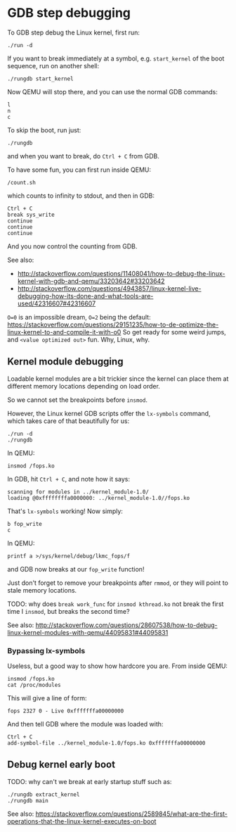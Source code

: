 # GDB step debugging

To GDB step debug the Linux kernel, first run:

    ./run -d

If you want to break immediately at a symbol, e.g. `start_kernel` of the boot sequence, run on another shell:

    ./rungdb start_kernel

Now QEMU will stop there, and you can use the normal GDB commands:

    l
    n
    c

To skip the boot, run just:

    ./rungdb

and when you want to break, do `Ctrl + C` from GDB.

To have some fun, you can first run inside QEMU:

    /count.sh

which counts to infinity to stdout, and then in GDB:

    Ctrl + C
    break sys_write
    continue
    continue
    continue

And you now control the counting from GDB.

See also:

- <http://stackoverflow.com/questions/11408041/how-to-debug-the-linux-kernel-with-gdb-and-qemu/33203642#33203642>
- <http://stackoverflow.com/questions/4943857/linux-kernel-live-debugging-how-its-done-and-what-tools-are-used/42316607#42316607>

`O=0` is an impossible dream, `O=2` being the default: <https://stackoverflow.com/questions/29151235/how-to-de-optimize-the-linux-kernel-to-and-compile-it-with-o0> So get ready for some weird jumps, and `<value optimized out>` fun. Why, Linux, why.

## Kernel module debugging

Loadable kernel modules are a bit trickier since the kernel can place them at different memory locations depending on load order.

So we cannot set the breakpoints before `insmod`.

However, the Linux kernel GDB scripts offer the `lx-symbols` command, which takes care of that beautifully for us:

    ./run -d
    ./rungdb

In QEMU:

    insmod /fops.ko

In GDB, hit `Ctrl + C`, and note how it says:

    scanning for modules in ../kernel_module-1.0/
    loading @0xffffffffa0000000: ../kernel_module-1.0//fops.ko

That's `lx-symbols` working! Now simply:

    b fop_write
    c

In QEMU:

    printf a >/sys/kernel/debug/lkmc_fops/f

and GDB now breaks at our `fop_write` function!

Just don't forget to remove your breakpoints after `rmmod`, or they will point to stale memory locations.

TODO: why does `break work_func` for `insmod kthread.ko` not break the first time I `insmod`, but breaks the second time?

See also: <http://stackoverflow.com/questions/28607538/how-to-debug-linux-kernel-modules-with-qemu/44095831#44095831>

### Bypassing lx-symbols

Useless, but a good way to show how hardcore you are. From inside QEMU:

    insmod /fops.ko
    cat /proc/modules

This will give a line of form:

    fops 2327 0 - Live 0xfffffffa00000000

And then tell GDB where the module was loaded with:

    Ctrl + C
    add-symbol-file ../kernel_module-1.0/fops.ko 0xfffffffa00000000

## Debug kernel early boot

TODO: why can't we break at early startup stuff such as:

    ./rungdb extract_kernel
    ./rungdb main

See also: <https://stackoverflow.com/questions/2589845/what-are-the-first-operations-that-the-linux-kernel-executes-on-boot>
